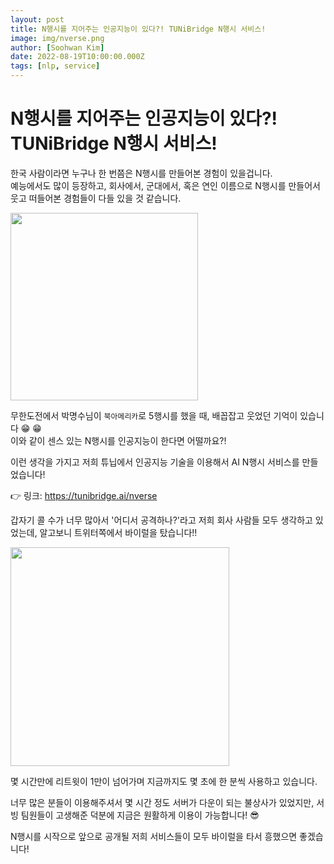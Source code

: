 ```yaml
---
layout: post
title: N행시를 지어주는 인공지능이 있다?! TUNiBridge N행시 서비스!
image: img/nverse.png
author: [Soohwan Kim]
date: 2022-08-19T10:00:00.000Z
tags: [nlp, service]
---
```

  
# N행시를 지어주는 인공지능이 있다?! TUNiBridge N행시 서비스!
  
한국 사람이라면 누구나 한 번쯤은 N행시를 만들어본 경험이 있을겁니다.  
예능에서도 많이 등장하고, 회사에서, 군대에서, 혹은 연인 이름으로 N행시를 만들어서 
웃고 떠들어본 경험들이 다들 있을 것 같습니다.  
  
<img src="https://user-images.githubusercontent.com/42150335/185188797-2c08552a-a5a0-4c08-b47a-0637a3a31ad8.png" width="300">
  
무한도전에서 박명수님이 `북아메리카`로 5행시를 했을 때, 배꼽잡고 웃었던 기억이 있습니다 😁 😁  
이와 같이 센스 있는 N행시를 인공지능이 한다면 어떨까요?!
  
이런 생각을 가지고 저희 튜닙에서 인공지능 기술을 이용해서 AI N행시 서비스를 만들었습니다!
  
👉 링크: https://tunibridge.ai/nverse  
  
갑자기 콜 수가 너무 많아서 '어디서 공격하나?'라고 저희 회사 사람들 모두 생각하고 있었는데, 
알고보니 트위터쪽에서 바이럴을 탔습니다!!  
  
<img src="https://user-images.githubusercontent.com/42150335/185190085-73ae436b-eb06-4b00-8c00-0484adcf53fd.png" width="350">
  
몇 시간만에 리트윗이 1만이 넘어가며 지금까지도 몇 초에 한 분씩 사용하고 있습니다.  
  
너무 많은 분들이 이용해주셔서 몇 시간 정도 서버가 다운이 되는 불상사가 있었지만, 
서빙 팀원들이 고생해준 덕분에 지금은 원활하게 이용이 가능합니다! 😎  
  
N행시를 시작으로 앞으로 공개될 저희 서비스들이 모두 바이럴을 타서 흥했으면 좋겠습니다!
  